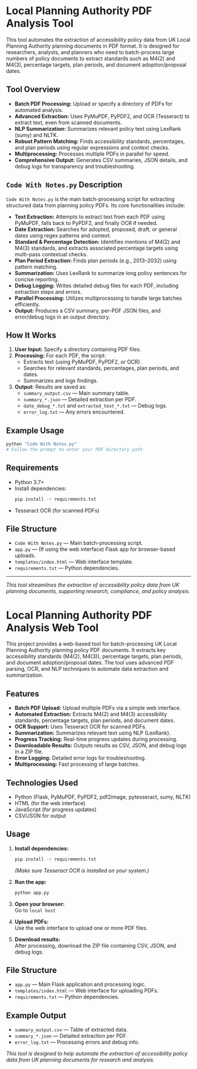 # Local Planning Authority PDF Analysis Tool

This tool automates the extraction of accessibility policy data from UK Local Planning Authority planning documents in PDF format. It is designed for researchers, analysts, and planners who need to batch-process large numbers of policy documents to extract standards such as M4(2) and M4(3), percentage targets, plan periods, and document adoption/proposal dates.

## Tool Overview

- **Batch PDF Processing:** Upload or specify a directory of PDFs for automated analysis.
- **Advanced Extraction:** Uses PyMuPDF, PyPDF2, and OCR (Tesseract) to extract text, even from scanned documents.
- **NLP Summarization:** Summarizes relevant policy text using LexRank (sumy) and NLTK.
- **Robust Pattern Matching:** Finds accessibility standards, percentages, and plan periods using regular expressions and context checks.
- **Multiprocessing:** Processes multiple PDFs in parallel for speed.
- **Comprehensive Output:** Generates CSV summaries, JSON details, and debug logs for transparency and troubleshooting.

## `Code With Notes.py` Description

`Code With Notes.py` is the main batch-processing script for extracting structured data from planning policy PDFs. Its core functionalities include:

- **Text Extraction:** Attempts to extract text from each PDF using PyMuPDF, falls back to PyPDF2, and finally OCR if needed.
- **Date Extraction:** Searches for adopted, proposed, draft, or general dates using regex patterns and context.
- **Standard & Percentage Detection:** Identifies mentions of M4(2) and M4(3) standards, and extracts associated percentage targets using multi-pass contextual checks.
- **Plan Period Extraction:** Finds plan periods (e.g., 2013–2032) using pattern matching.
- **Summarization:** Uses LexRank to summarize long policy sentences for concise reporting.
- **Debug Logging:** Writes detailed debug files for each PDF, including extraction steps and errors.
- **Parallel Processing:** Utilizes multiprocessing to handle large batches efficiently.
- **Output:** Produces a CSV summary, per-PDF JSON files, and error/debug logs in an output directory.

## How It Works

1. **User Input:** Specify a directory containing PDF files.
2. **Processing:** For each PDF, the script:
   - Extracts text (using PyMuPDF, PyPDF2, or OCR).
   - Searches for relevant standards, percentages, plan periods, and dates.
   - Summarizes and logs findings.
3. **Output:** Results are saved as:
   - `summary_output.csv` — Main summary table.
   - `summary_*.json` — Detailed extraction per PDF.
   - `date_debug_*.txt` and `extracted_text_*.txt` — Debug logs.
   - `error_log.txt` — Any errors encountered.

## Example Usage

```bash
python "Code With Notes.py"
# Follow the prompt to enter your PDF directory path
```

## Requirements

- Python 3.7+
- Install dependencies:
  ```bash
  pip install -r requirements.txt
  ```
- Tesseract OCR (for scanned PDFs)

## File Structure

- `Code With Notes.py` — Main batch-processing script.
- `app.py` — (If using the web interface) Flask app for browser-based uploads.
- `templates/index.html` — Web interface template.
- `requirements.txt` — Python dependencies.

---

*This tool streamlines the extraction of accessibility policy data from UK planning documents, supporting research, compliance, and policy analysis.*

# Local Planning Authority PDF Analysis Web Tool

This project provides a web-based tool for batch-processing UK Local Planning Authority planning policy PDF documents. It extracts key accessibility standards (M4(2), M4(3)), percentage targets, plan periods, and document adoption/proposal dates. The tool uses advanced PDF parsing, OCR, and NLP techniques to automate data extraction and summarization.

## Features

- **Batch PDF Upload:** Upload multiple PDFs via a simple web interface.
- **Automated Extraction:** Extracts M4(2) and M4(3) accessibility standards, percentage targets, plan periods, and document dates.
- **OCR Support:** Uses Tesseract OCR for scanned PDFs.
- **Summarization:** Summarizes relevant text using NLP (LexRank).
- **Progress Tracking:** Real-time progress updates during processing.
- **Downloadable Results:** Outputs results as CSV, JSON, and debug logs in a ZIP file.
- **Error Logging:** Detailed error logs for troubleshooting.
- **Multiprocessing:** Fast processing of large batches.

## Technologies Used

- Python (Flask, PyMuPDF, PyPDF2, pdf2image, pytesseract, sumy, NLTK)
- HTML (for the web interface)
- JavaScript (for progress updates)
- CSV/JSON for output

## Usage

1. **Install dependencies:**
   ```bash
   pip install -r requirements.txt
   ```
   *(Make sure Tesseract OCR is installed on your system.)*

2. **Run the app:**
   ```bash
   python app.py
   ```

3. **Open your browser:**  
   Go to `local host`

4. **Upload PDFs:**  
   Use the web interface to upload one or more PDF files.

5. **Download results:**  
   After processing, download the ZIP file containing CSV, JSON, and debug logs.

## File Structure

- `app.py` — Main Flask application and processing logic.
- `templates/index.html` — Web interface for uploading PDFs.
- `requirements.txt` — Python dependencies.

## Example Output

- `summary_output.csv` — Table of extracted data.
- `summary_*.json` — Detailed extraction per PDF.
- `error_log.txt` — Processing errors and debug info.

*This tool is designed to help automate the extraction of accessibility policy data from UK planning documents for research and analysis.*
